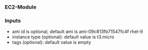 ###  EC2-Module

### Inputs
* ami id is optional, default ami is ami-09c813fb71547fc4f rhel-9
* instance type (optional): default value is t3.micro
* tags (optional): default value is empty

